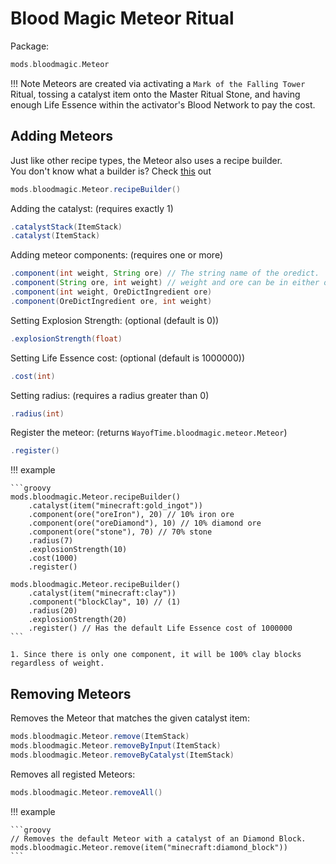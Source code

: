 # Blood Magic Meteor Ritual

Package:

```groovy
mods.bloodmagic.Meteor
```

!!! Note
    Meteors are created via activating a `Mark of the Falling Tower` Ritual, tossing a catalyst item onto the Master
    Ritual Stone, and having enough Life Essence within the activator's Blood Network to pay the cost.

## Adding Meteors

Just like other recipe types, the Meteor also uses a recipe builder. <br>
You don't know what a builder is? Check [this](https://groovyscript-docs.readthedocs.io/en/latest/groovy/builder/) out

```groovy
mods.bloodmagic.Meteor.recipeBuilder()
```

Adding the catalyst: (requires exactly 1)

```groovy
.catalystStack(ItemStack)
.catalyst(ItemStack)
```

Adding meteor components: (requires one or more)

```groovy
.component(int weight, String ore) // The string name of the oredict.
.component(String ore, int weight) // weight and ore can be in either order.
.component(int weight, OreDictIngredient ore)
.component(OreDictIngredient ore, int weight)
```

Setting Explosion Strength: (optional (default is 0))

```groovy
.explosionStrength(float)
```

Setting Life Essence cost: (optional (default is 1000000))

```groovy
.cost(int)
```

Setting radius: (requires a radius greater than 0)

```groovy
.radius(int)
```

Register the meteor: (returns `WayofTime.bloodmagic.meteor.Meteor`)

```groovy
.register()
```

!!! example

    ```groovy
    mods.bloodmagic.Meteor.recipeBuilder()
        .catalyst(item("minecraft:gold_ingot"))
        .component(ore("oreIron"), 20) // 10% iron ore
        .component(ore("oreDiamond"), 10) // 10% diamond ore
        .component(ore("stone"), 70) // 70% stone
        .radius(7)
        .explosionStrength(10)
        .cost(1000)
        .register()

    mods.bloodmagic.Meteor.recipeBuilder()
        .catalyst(item("minecraft:clay"))
        .component("blockClay", 10) // (1)
        .radius(20)
        .explosionStrength(20)
        .register() // Has the default Life Essence cost of 1000000
    ```

    1. Since there is only one component, it will be 100% clay blocks regardless of weight.

## Removing Meteors

Removes the Meteor that matches the given catalyst item:

```groovy
mods.bloodmagic.Meteor.remove(ItemStack)
mods.bloodmagic.Meteor.removeByInput(ItemStack)
mods.bloodmagic.Meteor.removeByCatalyst(ItemStack)
```

Removes all registed Meteors:

```groovy
mods.bloodmagic.Meteor.removeAll()
```

!!! example

    ```groovy
    // Removes the default Meteor with a catalyst of an Diamond Block.
    mods.bloodmagic.Meteor.remove(item("minecraft:diamond_block"))
    ```
